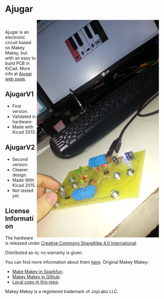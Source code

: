 # Ajugar

<img src="AjugarV1/photos/20150708_210446v.jpg" width="400" align="right"><br>

Ajugar is an electronic circuit based on Makey Makey, but with an easy to build PCB in  KiCad. 
More info at [Ajugar web page](http://www.lacie-unlam.org/dokuwiki/doku.php?id=ajugar_publico).

AjugarV1
--------
  * First version. 
  * Validated in hardware.
  * Made with Kicad 2013.
  
AjugarV2
--------
  * Second version.
  * Cleaner design.
  * Made With Kicad 2015.
  * Not tested yet.

License Information
-------------------
The hardware is released under [Creative Commons ShareAlike 4.0 International](https://creativecommons.org/licenses/by-sa/4.0/).

Distributed as-is; no warranty is given.


You can find more information about them [here](http://www.lacie-unlam.org/).
Original Makey Makey:

  * [Make Makey in Sparkfun](https://www.sparkfun.com/products/11511).
  * [Makey Makey in Github](https://github.com/sparkfun/MaKeyMaKey).
  * [Local copy in this repo](./original/).

Makey Makey is a registered trademark of JoyLabz LLC.

